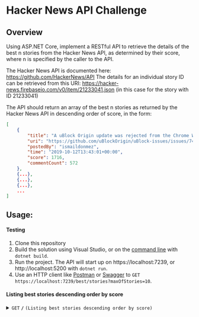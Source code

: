 # Hacker News API Challenge

## Overview

Using ASP.NET Core, implement a RESTful API to retrieve the details of the best n stories from the Hacker News API, as determined by their score, where n is specified by the caller to the API.

The Hacker News API is documented here: https://github.com/HackerNews/API
The details for an individual story ID can be retrieved from this URI: https://hacker-news.firebaseio.com/v0/item/21233041.json (in this case for the story with ID 21233041)

The API should return an array of the best n stories as returned by the Hacker News API in descending order of score, in the form:
```json
[
    {
        "title": "A uBlock Origin update was rejected from the Chrome Web Store",
        "uri": "https://github.com/uBlockOrigin/uBlock-issues/issues/745",
        "postedBy": "ismaildonmez",
        "time": "2019-10-12T13:43:01+00:00",
        "score": 1716,
        "commentCount": 572
    },
    {...},
    {...},
    {...},
    ...
]
```

## Usage:

#### Testing
1. Clone this repository
2. Build the solution using Visual Studio, or on the [command line](https://www.microsoft.com/net/core) with `dotnet build`.
3. Run the project. The API will start up on https://localhost:7239, or http://localhost:5200 with `dotnet run`.
4. Use an HTTP client like [Postman](https://www.getpostman.com/) or [Swagger](https://localhost:7239/swagger/index.html) to `GET https://localhost:7239/best/stories?maxOfStories=10`.

#### Listing best stories descending order by score

<details>
 <summary><code>GET</code> <code><b>/</b></code> <code>(Listing best stories descending order by score)</code></summary>

##### Parameters

> | name         |  type     | data type               | description                                                           |
> |--------------|-----------|-------------------------|-----------------------------------------------------------------------|
> | maxOfStories |  required | int                     | number of stories as returned  |

##### Responses

> | http code     | content-type                     | response                                  |
> |---------------|----------------------------------|-------------------------------------------|
> | `200`         | `application/json;charset=UTF-8` |  [ {"title": "string", "uri": "string", "postedBy": "string", "time": "2023-12-08T10:17:45.657Z", "score": 0, "commentCount": 0 }] | 

##### Example cURL

> ```javascript
>  curl -X 'GET' 'https://localhost:7239/best/stories?maxOfStories=10' -H 'accept: application/json'
> ```

## Enhancements:

Use redis cache for share cache between differnts instances of API Rest.

Call the update enpoint and check if there are changes in the cached stories, if yes update it.

Add more unit testing cases